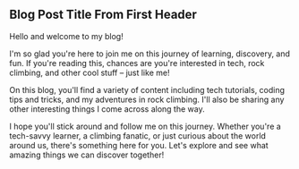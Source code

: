 ## Blog Post Title From First Header

Hello and welcome to my blog!

I'm so glad you're here to join me on this journey of learning, discovery, and fun. If you're reading this, chances are you're interested in tech, rock climbing, and other cool stuff – just like me!

On this blog, you'll find a variety of content including tech tutorials, coding tips and tricks, and my adventures in rock climbing. I'll also be sharing any other interesting things I come across along the way.

I hope you'll stick around and follow me on this journey. Whether you're a tech-savvy learner, a climbing fanatic, or just curious about the world around us, there's something here for you. Let's explore and see what amazing things we can discover together!